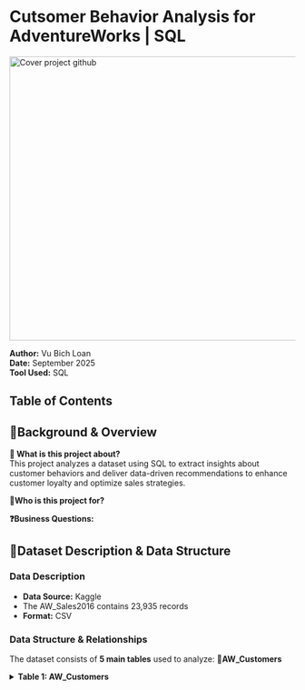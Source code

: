 # Cutsomer Behavior Analysis for AdventureWorks | SQL

<img width="1000" height="500" alt="Cover project github" src="https://github.com/user-attachments/assets/3cd605b4-4298-4a31-8c63-2322021b1967" />

**Author:** Vu Bich Loan <br>
**Date:** September 2025 <br>
**Tool Used:** SQL <br>

## Table of Contents

## 📌Background & Overview
**📖 What is this project about?** <br>
This project analyzes a dataset using SQL to extract insights about customer behaviors and deliver data-driven recommendations to enhance customer loyalty and optimize sales strategies.

**👤Who is this project for?**

**❓Business Questions:** <br>

## 📂Dataset Description & Data Structure
### Data Description
- **Data Source:** Kaggle
- The AW_Sales2016 contains 23,935 records 
- **Format:** CSV
### Data Structure & Relationships
The dataset consists of **5 main tables** used to analyze:
**👥AW_Customers**
<details>
<summary><strong>Table 1: AW_Customers</strong></summary>
  
|**Column Name**  | **Description**    |
|-----------------|--------------------|
| `CustomerKey`    | ID of customer    |
| `Prefix`, `FirstName`, `LastName`, `BirthDate`, `MaritalStatus`, `Gender`, `EmailAddress`, <br> `AnnualIncome`, `TotalChildren`, `EducationLevel`, `Occupation`, `Home Owner` | Customer Info |

**📦AW_Product_Categories**
<details>
<summary><strong>Table 2: AW_Product_Categories</strong></summary>
  
|**Column Name**       | **Description**            |
|----------------------|----------------------------|
| `ProductCategoryKey` | Unique Category identifier |
| `CategoryName`       | Name of Category           |

**🗂️AW_Product_Subcategories**
<details>
<summary><strong>Table 3: AW_Product_Subcategories</strong></summary>
  
|**Column Name**          | **Description**               |
|-------------------------|-------------------------------|
| `ProductSubcategoryKey` | Unique Subcategory identifier |
| `SubcategoryName`       | Name of Subcategory           |
| `ProductCategoryKey`    | Category reference            |

**🛒AW_Products**
<details>
<summary><strong>Table 4: AW_Products</strong></summary>
  
|**Column Name**          | **Description**           |
|-------------------------|---------------------------|
| `ProductKey`            | Unique Product identifier |
| `ProductSubcategoryKey` | Subcategory reference     |
| `ProductSKU`, `ProductName`, `ModelName`, `ProductDescription`, <br> `ProductColor`, `ProductSize`, `ProductStyle`| Product Characteristics |
| `ProductCost`           | Product Cost              |
| `ProductPrice`          | Product Price             |

**📈AW_Sales2016**
<details>
<summary><strong>Table 4: AW_Sales2016</strong></summary>
  
|**Column Name**          | **Description**            |
|-------------------------|----------------------------|
| `OrderDate`             | Order creation Date        |
| `StockDate`             | Date Added to Stock        |
| `OrderNumber`           | Sale Order Number          |
| `ProductKey`            | Product reference          |
| `CustomerKey`           | Customer reference         |
| `OrderLineItem`         | Each row represents a single item in the order |
| `OrderQuantity`         | Quantity ordered           |
